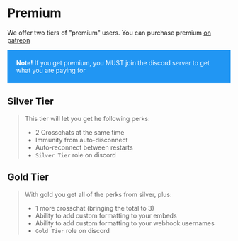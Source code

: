 <style>
.alert {
  padding: 20px;
  background-color: #2196F3;
  color: white;
}
</style>

# Premium

We offer two tiers of "premium" users. You can purchase premium [on patreon](https://www.patreon.com/ChatToTwitch)

<div class="alert"> 
  <strong>Note!</strong> If you get premium, you MUST join the discord server to get what you are paying for
</div>

## Silver Tier

> This tier will let you get he following perks:
>
> - 2 Crosschats at the same time
> - Immunity from auto-disconnect
> - Auto-reconnect between restarts
> - `Silver Tier` role on discord

## Gold Tier

> With gold you get all of the perks from silver, plus:
>
> - 1 more crosschat (bringing the total to 3)
> - Ability to add custom formatting to your embeds
> - Ability to add custom formatting to your webhook usernames
> - `Gold Tier` role on discord
